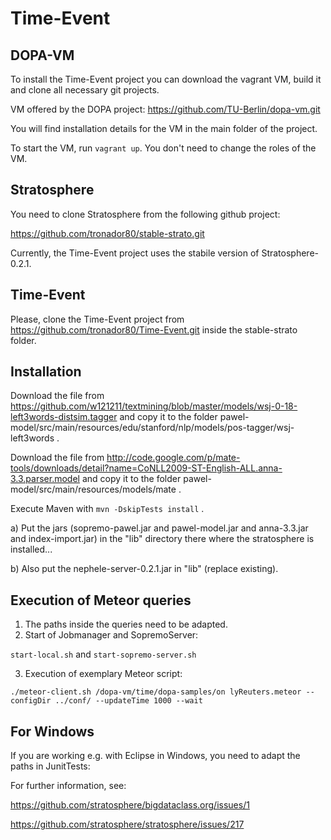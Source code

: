 Time-Event
==========

## DOPA-VM

To install the Time-Event project you can download the vagrant VM, build it and clone all necessary git projects.

VM offered by the DOPA project:
https://github.com/TU-Berlin/dopa-vm.git

You will find installation details for the VM in the main folder of the project.

To start the VM, run `vagrant up`. You don't need to change the roles of the VM.

## Stratosphere

You need to clone Stratosphere from the following github project:

https://github.com/tronador80/stable-strato.git

Currently, the Time-Event project uses the stabile version of Stratosphere-0.2.1.

## Time-Event

Please, clone the Time-Event project from https://github.com/tronador80/Time-Event.git inside the stable-strato folder.

## Installation

Download the file from https://github.com/w121211/textmining/blob/master/models/wsj-0-18-left3words-distsim.tagger
and copy it to the folder pawel-model/src/main/resources/edu/stanford/nlp/models/pos-tagger/wsj-left3words .

Download the file from http://code.google.com/p/mate-tools/downloads/detail?name=CoNLL2009-ST-English-ALL.anna-3.3.parser.model
and copy it to the folder pawel-model/src/main/resources/models/mate .

Execute Maven with `mvn -DskipTests install` .

a) Put the jars (sopremo-pawel.jar and pawel-model.jar and anna-3.3.jar 
and index-import.jar) in the "lib" directory there where the stratosphere is installed...

b) Also put the nephele-server-0.2.1.jar in "lib" (replace existing). 

## Execution of Meteor queries

1. The paths inside the queries need to be adapted.
2. Start of Jobmanager and SopremoServer:

`start-local.sh` and `start-sopremo-server.sh`

3. Execution of exemplary Meteor script:

`./meteor-client.sh /dopa-vm/time/dopa-samples/on
lyReuters.meteor --configDir ../conf/ --updateTime 1000 --wait`

## For Windows

If you are working e.g. with Eclipse in Windows, you need to adapt the paths in JunitTests:

For further information, see:

https://github.com/stratosphere/bigdataclass.org/issues/1

https://github.com/stratosphere/stratosphere/issues/217

